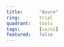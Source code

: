 ```yaml
---
title:      "Axure"
ring:       trial
quadrant:   tools
tags:       [ux/ui]
featured:   false
---
```

